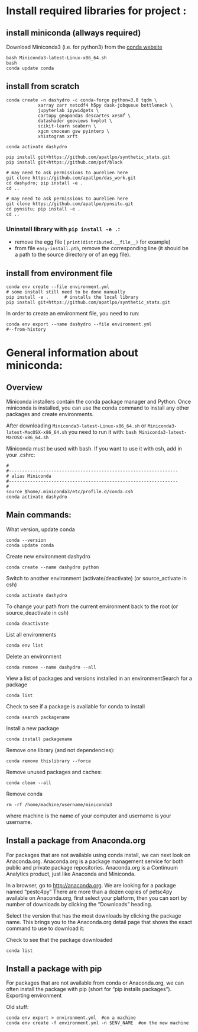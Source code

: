 # Install required libraries for project :

## install miniconda (allways required)

Download Miniconda3 (i.e. for python3) from the [conda website](https://conda.io/miniconda.html)

```
bash Miniconda3-latest-Linux-x86_64.sh
bash
conda update conda
```

## install from scratch

```
conda create -n dashydro -c conda-forge python=3.8 tqdm \
            xarray zarr netcdf4 h5py dask-jobqueue bottleneck \
            jupyterlab ipywidgets \
            cartopy geopandas descartes xesmf \
            datashader geoviews hvplot \
            scikit-learn seaborn \
            xgcm cmocean gsw pyinterp \
            xhistogram xrft

conda activate dashydro

pip install git+https://github.com/apatlpo/synthetic_stats.git
pip install git+https://github.com/psf/black

# may need to ask permissions to aurelien here
git clone https://github.com/apatlpo/das_work.git
cd dashydro; pip install -e .
cd ..

# may need to ask permissions to aurelien here
git clone https://github.com/apatlpo/pynsitu.git
cd pynsitu; pip install -e .
cd ..

```

### Uninstall library with `pip install -e .`:

- remove the egg file ( `print(distributed.__file__)` for example)
- from file `easy-install.pth`, remove the corresponding line (it should be a path to the source directory or of an egg file).

## install from environment file

```
conda env create --file environment.yml
# some install still need to be done manually
pip install -e .      # installs the local library
pip install git+https://github.com/apatlpo/synthetic_stats.git
```

In order to create an environment file, you need to run:

```
conda env export --name dashydro --file environment.yml
#--from-history
```

# General information about miniconda:

## Overview

Miniconda installers contain the conda package manager and Python.
Once miniconda is installed, you can use the conda command to install any other packages and create environments.

After downloading `Miniconda3-latest-Linux-x86_64.sh` or `Miniconda3-latest-MacOSX-x86_64.sh` you need to run it with: `bash Miniconda3-latest-MacOSX-x86_64.sh`

Miniconda must be used with bash. If you want to use it with csh, add in your .cshrc:
```
#
#----------------------------------------------------------------
# alias Miniconda
#----------------------------------------------------------------
#
source $home/.miniconda3/etc/profile.d/conda.csh
conda activate dashydro
```

## Main commands:
What version, update conda
```
conda --version
conda update conda
```
Create new environment dashydro
```
conda create --name dashydro python
```
Switch to another environment (activate/deactivate) (or source_activate in csh)
```
conda activate dashydro
```
To change your path from the current environment back to the root (or source_deactivate in csh)
```
conda deactivate
```
List all environments
```
conda env list
```
Delete an environment
```
conda remove --name dashydro --all
```
View a list of packages and versions installed in an environmentSearch for a package
```
conda list
```
Check to see if a package is available for conda to install
```
conda search packagename
```
Install a new package
```
conda install packagename
```
Remove one library (and not dependencies):
```
conda remove thislibrary --force
```
Remove unused packages and caches:
```
conda clean --all
```
Remove conda
```
rm -rf /home/machine/username/miniconda3
```
where machine is the name of your computer and username is your username.


## Install a package from Anaconda.org

For packages that are not available using conda install, we can next look on Anaconda.org. Anaconda.org is a package management service for both public and private package repositories. Anaconda.org is a Continuum Analytics product, just like Anaconda and Miniconda.

In a browser, go to http://anaconda.org. We are looking for a package named “pestc4py”
There are more than a dozen copies of petsc4py available on Anaconda.org, first select your platform, then you can sort by number of downloads by clicking the “Downloads” heading.

Select the version that has the most downloads by clicking the package name. This brings you to the Anaconda.org detail page that shows the exact command to use to download it:

Check to see that the package downloaded
```
conda list
```

## Install a package with pip

For packages that are not available from conda or Anaconda.org, we can often install the package with pip (short for “pip installs packages”).
Exporting environment



Old stuff:

```
conda env export > environment.yml  #on a machine
conda env create -f environment.yml -n $ENV_NAME  #on the new machine
```
